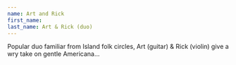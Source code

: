 ```yaml
---
name: Art and Rick
first_name: 
last_name: Art & Rick (duo)
---
```


Popular duo familiar from Island folk circles, Art (guitar) & Rick (violin) give a wry take on gentle Americana...